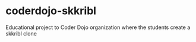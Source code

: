 # coderdojo-skkribl
Educational project to Coder Dojo organization where the students create a skkribl clone
